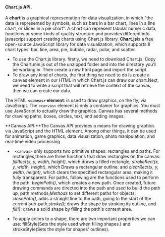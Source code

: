 #### Chart.js API.
A **chart** is a graphical representation for data visualization, in which "the data is represented by symbols, such as bars in a bar chart, lines in a line chart, or slices in a pie chart". A chart can represent tabular numeric data, functions or some kinds of quality structure and provides different info. javascript support creating charts using Chart.js library. 
**Chart.js**is a free open-source JavaScript library for data visualization, which supports 8 chart types: bar, line, area, pie, bubble, radar, polar, and scatter.
- To use the Chart.js library. firstly, we need to download Chart.js. Copy the Chart.min.js out of the unzipped folder and into the directory you’ll be working in. Then create a new html page and import the script.
- To draw any kind of charts, the first thing we need to do is create a canvas element in our HTML in which Chart.js can draw our chart.Next, we need to write a script that will retrieve the context of the canvas, then we can create our data.


The HTML **`<canvas>` element**: is used to draw graphics, on the fly, via JavaScript. The `<canvas>` element is only a container for graphics. You must use JavaScript to actually draw the graphics. Canvas has several methods for drawing paths, boxes, circles, text, and adding images.

**Canvas API:**The Canvas API provides a means for drawing graphics via JavaScript and the HTML <canvas> element. Among other things, it can be used for animation, game graphics, data visualization, photo manipulation, and real-time video processing
- ` <canvas>` only supports two primitive shapes: rectangles and paths. For rectangles,there are three functions that draw rectangles on the canvas: *fillRect(x, y, width, height)*, which draws a filled rectangle; *strokeRect(x, y, width, height)*, which Draws a rectangular outline; and *clearRect(x, y, width, height)*, which clears the specified rectangular area, making it fully transparent. For paths, following are the functions used to perform the path:  *beginPath()*, which creates a new path. Once created, future drawing commands are directed into the path and used to build the path up, path methods;*Methods* to set different paths for objects; *closePath()*, adds a straight line to the path, going to the start of the current sub-path,*stroke()*; draws the shape by stroking its outline, and *fill()*; draws a solid shape by filling the path's content area.   


- To apply colors to a shape, there are two important properties we can use: fillStyle(Sets the style used when filling shapes.) and strokeStyle(Sets the style for shapes' outlines). 